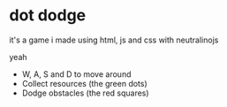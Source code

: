 # dot dodge
it's a game i made using html, js and css with neutralinojs

yeah

- W, A, S and D to move around
- Collect resources (the green dots)
- Dodge obstacles (the red squares)
